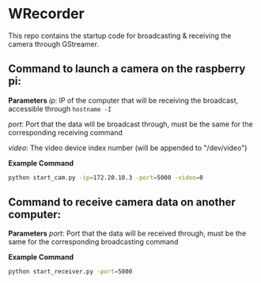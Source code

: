 # WRecorder
This repo contains the startup code for broadcasting & receiving the camera through GStreamer.

## Command to launch a camera on the raspberry pi:
**Parameters**
*ip*: IP of the computer that will be receiving the broadcast, accessible through `hostname -I`

*port*: Port that the data will be broadcast through, must be the same for the corresponding receiving command

*video*: The video device index number (will be appended to "/dev/video")

**Example Command**
```sh
python start_cam.py -ip=172.20.10.3 -port=5000 -video=0
```

## Command to receive camera data on another computer:
**Parameters**
*port*: Port that the data will be received through, must be the same for the corresponding broadcasting command

**Example Command**
```sh
python start_receiver.py -port=5000
```

